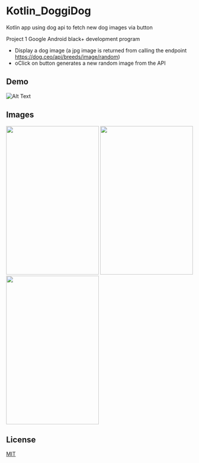 # Kotlin_DoggiDog
Kotlin app using dog api to fetch new dog images via button

Project 1 Google Android black+ development program

- Display a dog image (a jpg image is returned from calling the endpoint https://dog.ceo/api/breeds/image/random)
- oClick on button generates a new random image from the API


## Demo
![Alt Text](https://media4.giphy.com/media/Zo4HQgsIhdUL4j3MI5/giphy.gif?cid=790b761134332d2948681e9c67f559e19ddd4834a53d7089&rid=giphy.gif&ct=g)

## Images
<img src="https://i.imgur.com/6qQGCkf.png" width="250" height="400">   <img src="https://i.imgur.com/MAdnaz6.png" width="250" height="400">   <img src="https://i.imgur.com/newqJza.png" width="250" height="400">



## License
[MIT](https://choosealicense.com/licenses/mit/)

